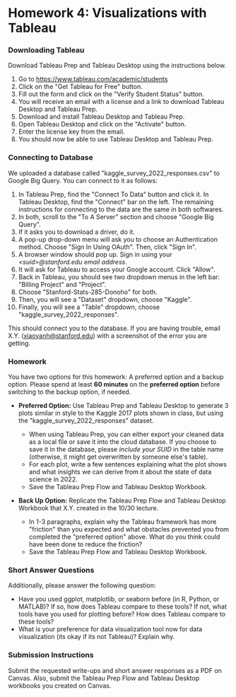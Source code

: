 # Homework 4: Visualizations with Tableau

### Downloading Tableau
Download Tableau Prep and Tableau Desktop using the instructions below.
1. Go to https://www.tableau.com/academic/students
2. Click on the "Get Tableau for Free" button.
3. Fill out the form and click on the "Verify Student Status" button.
4. You will receive an email with a license and a link to download Tableau Desktop and Tableau Prep.
5. Download and install Tableau Desktop and Tableau Prep.
6. Open Tableau Desktop and click on the "Activate" button.
7. Enter the license key from the email.
8. You should now be able to use Tableau Desktop and Tableau Prep.

### Connecting to Database
We uploaded a database called "kaggle_survey_2022_responses.csv" to Google Big Query. You can connect to it as follows:
1. In Tableau Prep, find the "Connect To Data" button and click it. In Tableau Desktop, find the "Connect" bar on the left.
   The remaining instructions for connecting to the data are the same in both softwares.
2. In both, scroll to the "To A Server" section and choose "Google Big Query". 
3. If it asks you to download a driver, do it.
4. A pop-up drop-down menu will ask you to choose an Authentication method. Choose "Sign In Using OAuth". Then, click "Sign In".
5. A browser window should pop up. Sign in using your _\<suid\>@stanford.edu email address_.
6. It will ask for Tableau to access your Google account. Click "Allow".
7. Back in Tableau, you should see two dropdown menus in the left bar: "Billing Project" and "Project". 
8. Choose "Stanford-Stats-285-Donoho" for both.
9. Then, you will see a "Dataset" dropdown, choose "Kaggle".
10. Finally, you will see a "Table" dropdown, choose "kaggle_survey_2022_responses".

This should connect you to the database. If you are having trouble, email X.Y. ([xiaoyanh@stanford.edu](xiaoyanh@stanford.edu)) with a screenshot of the error you are getting.

### Homework

You have two options for this homework: A preferred option and a backup option. 
Please spend at least **60 minutes** on the **preferred option** before switching to the backup option, if needed.

* **Preferred Option:** Use Tableau Prep and Tableau Desktop to generate 3 plots similar in style to the Kaggle 2017 
    plots shown in class, but using the "kaggle_survey_2022_responses" dataset.
  * When using Tableau Prep, you can either export your cleaned data as a local file or save it into the cloud database.
    If you choose to save it in the database, please _include your SUID_ in the table name (otherwise, it might get 
    overwritten by someone else's table).
  * For each plot, write a few sentences explaining what the plot shows and what insights we can derive from it about 
    the state of data science in 2022. 
  * Save the Tableau Prep Flow and Tableau Desktop Workbook.

* **Back Up Option:** Replicate the Tableau Prep Flow and Tableau Desktop Workbook that X.Y. created in the 10/30 lecture.
  * In 1-3 paragraphs, explain why the Tableau framework has more "friction" than you expected and what obstacles 
    prevented you from completed the "preferred option" above. What do you think could have been done to reduce the friction?
  * Save the Tableau Prep Flow and Tableau Desktop Workbook.

### Short Answer Questions
Additionally, please answer the following question:

* Have you used ggplot, matplotlib, or seaborn before (in R, Python, or MATLAB)? If so, how does Tableau compare to 
  these tools? If not, what tools have you used for plotting before? How does Tableau compare to these tools?
* What is your preference for data visualization tool now for data visualization (its okay if its not Tableau)? Explain why.

### Submission Instructions

Submit the requested write-ups and short answer responses as a PDF on Canvas. Also, submit the Tableau Prep Flow and Tableau
Desktop workbooks you created on Canvas.

